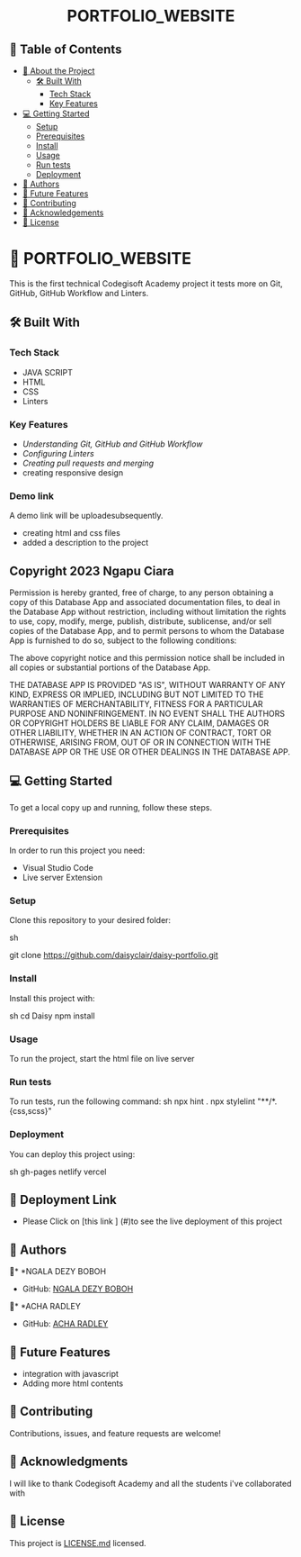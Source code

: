 <a name="readme-top"></a>

<div align="center">

  <br/>

  <h1><b>PORTFOLIO_WEBSITE</b></h1>

</div>

## 📗 Table of Contents

- [📖 About the Project](#about-project)
  - [🛠 Built With](#built-with)
    - [Tech Stack](#tech-stack)
    - [Key Features](#key-features)
- [💻 Getting Started](#getting-started)
  - [Setup](#setup)
  - [Prerequisites](#prerequisites)
  - [Install](#install)
  - [Usage](#usage)
  - [Run tests](#run-tests)
  - [Deployment](#deployment)
- [👥 Authors](#authors)
- [🔭 Future Features](#future-features)
- [🤝 Contributing](#contributing)
- [🙏 Acknowledgements](#acknowledgements)
- [📝 License](#license)

# 📖 PORTFOLIO_WEBSITE
 <a name="about-project"></a>

This is the first technical Codegisoft Academy project it tests more on Git, GitHub, GitHub Workflow and Linters.



## 🛠 Built With <a name="built-with"></a>

### Tech Stack <a name="tech-stack"></a>
- JAVA SCRIPT
- HTML
- CSS
- Linters

### Key Features <a name="key-features"></a>

- *Understanding Git, GitHub and GitHub Workflow*
- *Configuring Linters*
- *Creating pull requests and merging*
- creating responsive design
### Demo link <a name="demo_link"></a>


A demo link will be uploadesubsequently.
- creating html and css files
- added a description to the project
## Copyright 2023 Ngapu Ciara ##

Permission is hereby granted, free of charge, to any person obtaining a copy of this Database App and associated documentation files, to deal in the Database App without restriction, including without limitation the rights to use, copy, modify, merge, publish, distribute, sublicense, and/or sell copies of the Database App, and to permit persons to whom the Database App is furnished to do so, subject to the following conditions:

The above copyright notice and this permission notice shall be included in all copies or substantial portions of the Database App.

THE DATABASE APP IS PROVIDED "AS IS", WITHOUT WARRANTY OF ANY KIND, EXPRESS OR IMPLIED, INCLUDING BUT NOT LIMITED TO THE WARRANTIES OF MERCHANTABILITY, FITNESS FOR A PARTICULAR PURPOSE AND NONINFRINGEMENT. IN NO EVENT SHALL THE AUTHORS OR COPYRIGHT HOLDERS BE LIABLE FOR ANY CLAIM, DAMAGES OR OTHER LIABILITY, WHETHER IN AN ACTION OF CONTRACT, TORT OR OTHERWISE, ARISING FROM, OUT OF OR IN CONNECTION WITH THE DATABASE APP OR THE USE OR OTHER DEALINGS IN THE DATABASE APP.
## 💻 Getting Started <a name="getting-started"></a>

To get a local copy up and running, follow these steps.

### Prerequisites

In order to run this project you need:

- Visual Studio Code
- Live server Extension

### Setup

Clone this repository to your desired folder:

sh
 
  git clone https://github.com/daisyclair/daisy-portfolio.git


### Install

Install this project with:

sh
  cd Daisy
  npm install



### Usage

To run the project, start the html file on live server

### Run tests

To run tests, run the following command:
sh
  npx hint .
  npx stylelint "**/*.{css,scss}"


### Deployment

You can deploy this project using:

sh
  gh-pages
  netlify
  vercel
## 🚀 Deployment Link <a name="deployment"></a>
- Please Click on [this link ] (#)to see the live deployment of this project
## 👥 Authors <a name="authors"></a>


👤* *NGALA DEZY BOBOH

- GitHub: [NGALA DEZY BOBOH](https://github.com/daisyclair)

👤* *ACHA RADLEY

- GitHub: [ACHA RADLEY](https://github.com/Radley-code)
  

 ## 🔭 Future Features <a name="future-features"></a>

- integration with javascript
- Adding more html contents

## 🤝 Contributing <a name="contributing"></a>

Contributions, issues, and feature requests are welcome!

## 🙏 Acknowledgments <a name="acknowledgements"></a>

I will like to thank Codegisoft Academy and all the students i've collaborated with

## 📝 License <a name="license"></a>

This project is [LICENSE.md](LICENSE.md) licensed.